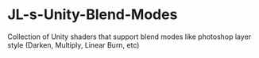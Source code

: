 # JL-s-Unity-Blend-Modes
Collection of Unity shaders that support blend modes like photoshop layer style (Darken, Multiply, Linear Burn, etc)
